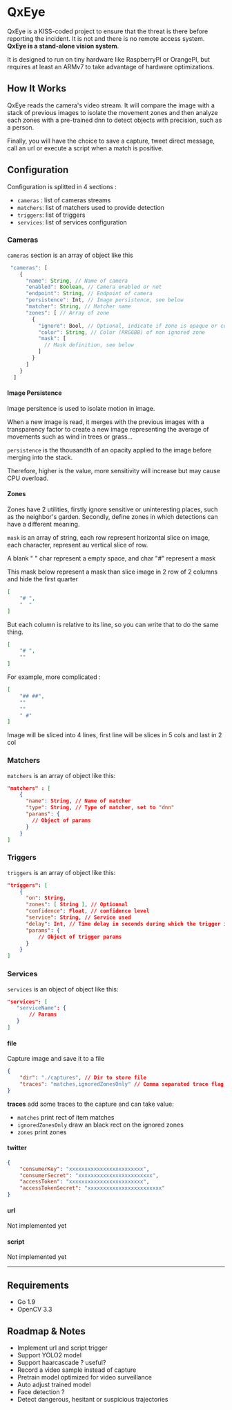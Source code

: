 # QxEye

QxEye is a KISS-coded project to ensure that the threat is there before reporting the incident.
It is not and there is no remote access system. **QxEye is a stand-alone vision system**.

It is designed to run on tiny hardware like RaspberryPI or OrangePI, but requires at least an ARMv7 to take advantage of hardware optimizations.


## How It Works

QxEye reads the camera's video stream. It will compare the image with a stack of previous images to isolate the movement zones and then analyze each zones with a pre-trained dnn to detect objects with precision, such as a person.

Finally, you will have the choice to save a capture, tweet direct message, call an url or execute a script when a match is positive.

## Configuration

Configuration is splitted in 4 sections :
- `cameras` : list of cameras streams
- `matchers`: list of matchers used to provide detection
- `triggers`: list of triggers 
- `services`: list of services configuration

### Cameras

`cameras` section is an array of object like this

```js
 "cameras": [
    {
      "name": String, // Name of camera
      "enabled": Boolean, // Camera enabled or not
      "endpoint": String, // Endpoint of camera
      "persistence": Int, // Image persistence, see below
      "matcher": String, // Matcher name 
      "zones": [ // Array of zone
        {
          "ignore": Bool, // Optional, indicate if zone is opaque or confidential
          "color": String, // Color (RRGGBB) of non ignored zone
          "mask": [ 
            // Mask definition, see below
          ]
        }
      ]
    }
  ]
```

#### Image Persistence
Image persitence is used to isolate motion in image.

When a new image is read, it merges with the previous images with a transparency factor to create a new image representing the average of movements such as wind in trees or grass...

`persistence` is the thousandth of an opacity applied to the image before merging into the stack.

Therefore, higher is the value, more sensitivity will increase but may cause CPU overload.

#### Zones
Zones have 2 utilities, firstly ignore sensitive or uninteresting places, such as the neighbor's garden. Secondly, define zones in which detections can have a different meaning.

`mask` is an array of string, each row represent horizontal slice on image, each character, represent au vertical slice of row.

A blank " " char represent a empty space, and char "#" represent a mask

This mask below represent a mask than slice image in 2 row of 2 columns and hide the first quarter
```json
[
    "# ",
    "  "
]
```

But each column is relative to its line, so you can write that to do the same thing.
```json
[
    "# ",
    ""
]
```

For example, more complicated :
```json
[
    "## ##",
    ""
    ""
    " #"
]
```
Image will be sliced into 4 lines, first line will be slices in 5 cols and last in 2 col

### Matchers

`matchers` is an array of object like this:

```json
"matchers" : [
    {
      "name": String, // Name of matcher
      "type": String, // Type of matcher, set to "dnn"
      "params": { 
        // Object of params
      }
    }
]
```

### Triggers

`triggers` is an array of object like this:

```json
"triggers": [
    {
      "on": String,
      "zones": [ String ], // Optionnal
      "confidence": Float, // confidence level 
      "service": String, // Service used
      "delay": Int, // Time delay in seconds during which the trigger is deactivated after being called
      "params": {
          // Object of trigger params
      }
    }
]
```

### Services

`services` is an object of object like this:

```json
"services": [
   "serviceName": { 
       // Params
   }
]
```
#### file
Capture image and save it to a file

```json
{
    "dir": "./captures", // Dir to store file
    "traces": "matches,ignoredZonesOnly" // Comma separated trace flag
}
```
**traces** add some traces to the capture  and can take value:
* `matches` print rect of item matches
* `ignoredZonesOnly` draw an black rect on the ignored zones
* `zones` print zones


#### twitter
```json
{
    "consumerKey": "xxxxxxxxxxxxxxxxxxxxxxxx",
    "consumerSecret": "xxxxxxxxxxxxxxxxxxxxxxxx",
    "accessToken": "xxxxxxxxxxxxxxxxxxxxxxxx",
    "accessTokenSecret": "xxxxxxxxxxxxxxxxxxxxxxxx"
}
```

#### url
Not implemented yet

#### script
Not implemented yet

---

## Requirements

* Go 1.9
* OpenCV 3.3


## Roadmap & Notes

* Implement url and script trigger
* Support YOLO2 model
* Support haarcascade ? useful?
* Record a video sample instead of capture
* Pretrain model optimized for video surveillance
* Auto adjust trained model
* Face detection ?
* Detect dangerous, hesitant or suspicious trajectories



